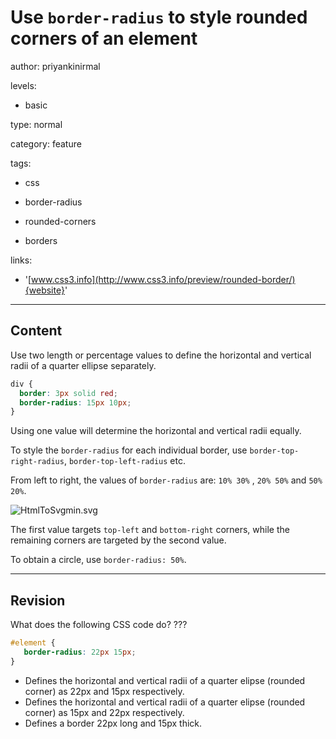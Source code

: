 # Use `border-radius` to style rounded corners of an element
author: priyankinirmal

levels:

  - basic

type: normal

category: feature

tags:

  - css

  - border-radius

  - rounded-corners

  - borders

links:

  - '[www.css3.info](http://www.css3.info/preview/rounded-border/){website}'

---
## Content

Use two length or percentage values to define the horizontal and vertical radii of a quarter ellipse separately.
```css
div {
  border: 3px solid red;
  border-radius: 15px 10px;
}
``` 
Using one value will determine the horizontal and vertical radii equally.

To style the `border-radius` for each individual border, use `border-top-right-radius`, `border-top-left-radius` etc.

From left to right, the values of `border-radius` are: `10% 30%` , `20% 50%` and `50% 20%`.

![HtmlToSvgmin.svg](%3Csvg%20height=%22auto%22%20viewBox=%220%200%20620%20210%22%20xmlns=%22http://www.w3.org/2000/svg%22%20version=%221.2%22%20baseProfile=%22tiny%22%3E%3Cdesc%3ECreated%20by%20HiQPdf%3C/desc%3E%3Cg%20fill=%22none%22%20stroke=%22#000%22%20fill-rule=%22evenodd%22%20stroke-linecap=%22square%22%20stroke-linejoin=%22bevel%22%3E%3Cpath%20d=%22M8%208h612v200H8V8%22%20fill=%22#596193%22%20stroke=%22none%22/%3E%3Ctext%20stroke=%22none%22%20x=%22158%22%20y=%22158%22%20font-family=%22Times%20New%20Roman%22%20font-size=%2216%22%20font-weight=%22400%22%20fill=%22#000%22%3E%3C/text%3E%3Ctext%20stroke=%22none%22%20x=%22312%22%20y=%22158%22%20font-family=%22Times%20New%20Roman%22%20font-size=%2216%22%20font-weight=%22400%22%20fill=%22#000%22%3E%3C/text%3E%3Cpath%20d=%22M53%2033h90c24.853%200%2045%2020.147%2045%2045v90c0%208.284-6.716%2015-15%2015H83c-24.853%200-45-20.147-45-45V48c0-8.284%206.716-15%2015-15M272%2033h45c41.42%200%2075%2033.58%2075%2075v45c0%2016.57-13.43%2030-30%2030h-45c-41.42%200-75-33.58-75-75V63c0-16.57%2013.43-30%2030-30M516%2033h45c16.57%200%2030%2013.43%2030%2030v45c0%2041.42-33.58%2075-75%2075h-45c-16.57%200-30-13.43-30-30v-45c0-41.42%2033.58-75%2075-75%22%20fill=%22#fff%22%20stroke=%22none%22/%3E%3C/g%3E%3C/svg%3E)

The first value targets `top-left` and `bottom-right` corners, while the remaining corners are targeted by the second value.

To obtain a circle, use `border-radius: 50%`.

---
## Revision

What does the following CSS code do? ???
```css
#element {
   border-radius: 22px 15px;
} 
```
* Defines the horizontal and vertical radii of a quarter elipse (rounded corner) as 22px and 15px respectively. 
* Defines the horizontal and vertical radii of a quarter elipse (rounded corner) as 15px and 22px respectively.
* Defines a border 22px long and 15px thick.